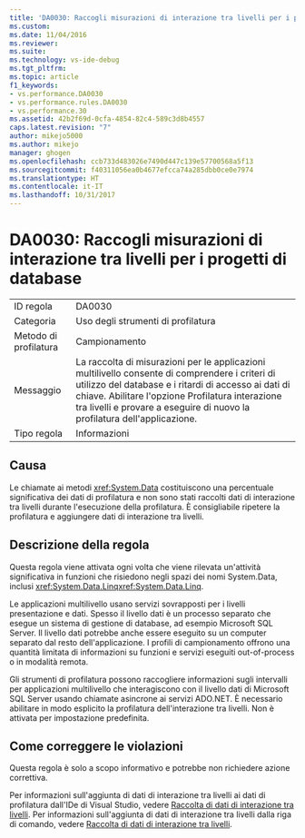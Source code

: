 ```yaml
---
title: 'DA0030: Raccogli misurazioni di interazione tra livelli per i progetti di database | Microsoft Docs'
ms.custom: 
ms.date: 11/04/2016
ms.reviewer: 
ms.suite: 
ms.technology: vs-ide-debug
ms.tgt_pltfrm: 
ms.topic: article
f1_keywords:
- vs.performance.DA0030
- vs.performance.rules.DA0030
- vs.performance.30
ms.assetid: 42b2f69d-0cfa-4854-82c4-589c3d8b4557
caps.latest.revision: "7"
author: mikejo5000
ms.author: mikejo
manager: ghogen
ms.openlocfilehash: ccb733d483026e7490d447c139e57700568a5f13
ms.sourcegitcommit: f40311056ea0b4677efcca74a285dbb0ce0e7974
ms.translationtype: HT
ms.contentlocale: it-IT
ms.lasthandoff: 10/31/2017
---
```

# <a name="da0030-gather-tier-interaction-measurements-for-database-projects"></a>DA0030: Raccogli misurazioni di interazione tra livelli per i progetti di database
|||  
|-|-|  
|ID regola|DA0030|  
|Categoria|Uso degli strumenti di profilatura|  
|Metodo di profilatura|Campionamento|  
|Messaggio|La raccolta di misurazioni per le applicazioni multilivello consente di comprendere i criteri di utilizzo del database e i ritardi di accesso ai dati di chiave. Abilitare l'opzione Profilatura interazione tra livelli e provare a eseguire di nuovo la profilatura dell'applicazione.|  
|Tipo regola|Informazioni|  
  
## <a name="cause"></a>Causa  
 Le chiamate ai metodi <xref:System.Data> costituiscono una percentuale significativa dei dati di profilatura e non sono stati raccolti dati di interazione tra livelli durante l'esecuzione della profilatura. È consigliabile ripetere la profilatura e aggiungere dati di interazione tra livelli.  
  
## <a name="rule-description"></a>Descrizione della regola  
 Questa regola viene attivata ogni volta che viene rilevata un'attività significativa in funzioni che risiedono negli spazi dei nomi System.Data, inclusi <xref:System.Data.Linq><xref:System.Data.Linq>.  
  
 Le applicazioni multilivello usano servizi sovrapposti per i livelli presentazione e dati. Spesso il livello dati è un processo separato che esegue un sistema di gestione di database, ad esempio Microsoft SQL Server. Il livello dati potrebbe anche essere eseguito su un computer separato dal resto dell'applicazione. I profili di campionamento offrono una quantità limitata di informazioni su funzioni e servizi eseguiti out-of-process o in modalità remota.  
  
 Gli strumenti di profilatura possono raccogliere informazioni sugli intervalli per applicazioni multilivello che interagiscono con il livello dati di Microsoft SQL Server usando chiamate asincrone ai servizi ADO.NET. È necessario abilitare in modo esplicito la profilatura dell'interazione tra livelli. Non è attivata per impostazione predefinita.  
  
## <a name="how-to-fix-violations"></a>Come correggere le violazioni  
 Questa regola è solo a scopo informativo e potrebbe non richiedere azione correttiva.  
  
 Per informazioni sull'aggiunta di dati di interazione tra livelli ai dati di profilatura dall'IDe di Visual Studio, vedere [Raccolta di dati di interazione tra livelli](../profiling/collecting-tier-interaction-data.md). Per informazioni sull'aggiunta di dati di interazione tra livelli dalla riga di comando, vedere [Raccolta di dati di interazione tra livelli](../profiling/adding-tier-interaction-data-from-the-command-line.md).